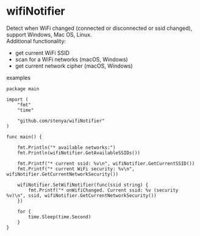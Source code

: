 wifiNotifier
===

Detect when WiFi changed (connected or disconnected or ssid changed), support Windows, Mac OS, Linux.  
Additional functionality:
- get current WiFi SSID
- scan for a WiFi networks (macOS, Windows)
- get current network cipher (macOS, Windows)

examples

```
package main

import (
	"fmt"
	"time"

	"github.com/stenya/wifiNotifier"
)

func main() {

	fmt.Println("* available networks:")
	fmt.Println(wifiNotifier.GetAvailableSSIDs())

	fmt.Printf("* current ssid: %v\n", wifiNotifier.GetCurrentSSID())
	fmt.Printf("* current WiFi security: %v\n", wifiNotifier.GetCurrentNetworkSecurity())

	wifiNotifier.SetWifiNotifier(func(ssid string) {
		fmt.Printf("* onWifiChanged. Current ssid: %v (security %v)\n", ssid, wifiNotifier.GetCurrentNetworkSecurity())
	})

	for {
		time.Sleep(time.Second)
	}
}
```

